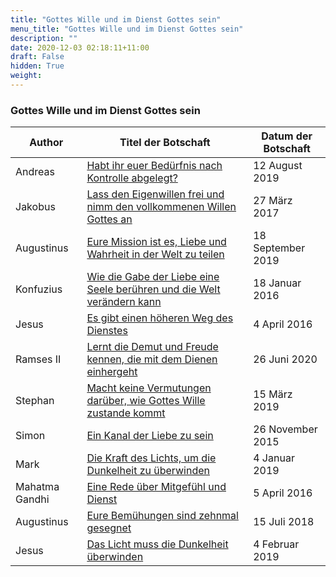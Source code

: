 ```yaml
---
title: "Gottes Wille und im Dienst Gottes sein"
menu_title: "Gottes Wille und im Dienst Gottes sein"
description: ""
date: 2020-12-03 02:18:11+11:00
draft: False
hidden: True
weight:
---
```

### Gottes Wille und im Dienst Gottes sein



**Author** | **Titel der Botschaft** | **Datum der Botschaft**  
---|---|---
Andreas | [Habt ihr euer Bedürfnis nach Kontrolle abgelegt?](/aktuelle-botschaften/aktuelle-botschaften-in-reihenfolge-des-datums/aktuelle-botschaften-2019/habt-ihr-euer-beduerfnis-nach-kontrolle-abgelegt-af-andreas-12-august-2019/) | 12 August 2019
Jakobus | [Lass den Eigenwillen frei und nimm den vollkommenen Willen Gottes an](/aktuelle-botschaften/aktuelle-botschaften-in-reihenfolge-des-datums/aktuelle-botschaften-2017/lass-den-eigenwillen-frei-und-nimm-den-vollkommenen-willen-gottes-an-af-jakobus-27-maerz-2017/) | 27 März 2017
Augustinus | [Eure Mission ist es, Liebe und Wahrheit in der Welt zu teilen](/aktuelle-botschaften/aktuelle-botschaften-in-reihenfolge-des-datums/aktuelle-botschaften-2019/eure-mission-ist-es-liebe-und-wahrheit-in-der-welt-zu-teilen-af-augustinus-18-september-2019/) | 18 September 2019
Konfuzius | [Wie die Gabe der Liebe eine Seele berühren und die Welt verändern kann](/aktuelle-botschaften/aktuelle-botschaften-in-reihenfolge-des-datums/aktuelle-botschaften-2016/wie-die-gabe-der-liebe-eine-seele-beruehren-und-die-welt-veraendern-kann-af-konfuzius-18-januar-2016/) | 18 Januar 2016
Jesus | [Es gibt einen höheren Weg des Dienstes](/aktuelle-botschaften/aktuelle-botschaften-in-reihenfolge-des-datums/aktuelle-botschaften-2016/es-gibt-einen-hoeheren-weg-des-dienstes-af-jesus-4-april-2016/) | 4 April 2016
Ramses II | [Lernt die Demut und Freude kennen, die mit dem Dienen einhergeht](/aktuelle-botschaften/aktuelle-botschaften-in-reihenfolge-des-datums/aktuelle-botschaften-2020/lernt-die-demut-und-freude-kennen-die-mit-dem-dienen-einhergeht-af-ramses-ii-26-juni-2020/) | 26 Juni 2020
Stephan | [Macht keine Vermutungen darüber, wie Gottes Wille zustande kommt](/aktuelle-botschaften/aktuelle-botschaften-in-reihenfolge-des-datums/aktuelle-botschaften-2019/macht-keine-vermutungen-darueber-wie-gottes-wille-zustande-kommt-af-stephan-15-maerz-2019/) | 15 März 2019
Simon | [Ein Kanal der Liebe zu sein](/aktuelle-botschaften/aktuelle-botschaften-in-reihenfolge-des-datums/aktuelle-botschaften-2015/ein-kanal-der-liebe-zu-sein-af-simon-26-november-2015/) | 26 November 2015
Mark | [Die Kraft des Lichts, um die Dunkelheit zu überwinden](/aktuelle-botschaften/aktuelle-botschaften-in-reihenfolge-des-datums/aktuelle-botschaften-2019/die-kraft-des-lichts-um-die-dunkelheit-zu-ueberwinden-af-mark-4-januar-2019/) | 4 Januar 2019
Mahatma Gandhi | [Eine Rede über Mitgefühl und Dienst](/aktuelle-botschaften/aktuelle-botschaften-in-reihenfolge-des-datums/aktuelle-botschaften-2016/eine-rede-ueber-mitgefuehl-und-dienst-af-mahatma-gandhi-5-april-2016/) | 5 April 2016
Augustinus | [Eure Bemühungen sind zehnmal gesegnet](/aktuelle-botschaften/aktuelle-botschaften-in-reihenfolge-des-datums/aktuelle-botschaften-2018/eure-bemuehungen-sind-zehnmal-gesegnet-af-augustinus-15-juli-2018/) | 15 Juli 2018
Jesus | [Das Licht muss die Dunkelheit überwinden](/aktuelle-botschaften/aktuelle-botschaften-in-reihenfolge-des-datums/aktuelle-botschaften-2019/das-licht-muss-die-dunkelheit-ueberwinden-af-jesus-4-februar-2019/) | 4 Februar 2019
